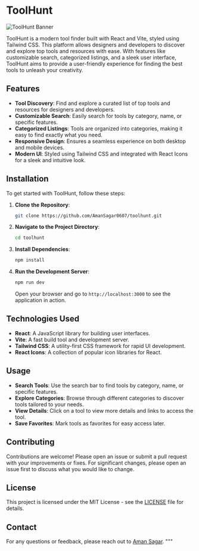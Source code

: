 # ToolHunt

![ToolHunt Banner](https://www.mediafire.com/view/iiu520dvl1nwnit/header.png/file)

ToolHunt is a modern tool finder built with React and Vite, styled using Tailwind CSS. This platform allows designers and developers to discover and explore top tools and resources with ease. With features like customizable search, categorized listings, and a sleek user interface, ToolHunt aims to provide a user-friendly experience for finding the best tools to unleash your creativity.

## Features

- **Tool Discovery**: Find and explore a curated list of top tools and resources for designers and developers.
- **Customizable Search**: Easily search for tools by category, name, or specific features.
- **Categorized Listings**: Tools are organized into categories, making it easy to find exactly what you need.
- **Responsive Design**: Ensures a seamless experience on both desktop and mobile devices.
- **Modern UI**: Styled using Tailwind CSS and integrated with React Icons for a sleek and intuitive look.

## Installation

To get started with ToolHunt, follow these steps:

1. **Clone the Repository**:
    ```bash
    git clone https://github.com/AmanSagar0607/toolhunt.git
    ```

2. **Navigate to the Project Directory**:
    ```bash
    cd toolhunt
    ```

3. **Install Dependencies**:
    ```bash
    npm install
    ```

4. **Run the Development Server**:
    ```bash
    npm run dev
    ```

   Open your browser and go to `http://localhost:3000` to see the application in action.

## Technologies Used

- **React**: A JavaScript library for building user interfaces.
- **Vite**: A fast build tool and development server.
- **Tailwind CSS**: A utility-first CSS framework for rapid UI development.
- **React Icons**: A collection of popular icon libraries for React.

## Usage

- **Search Tools**: Use the search bar to find tools by category, name, or specific features.
- **Explore Categories**: Browse through different categories to discover tools tailored to your needs.
- **View Details**: Click on a tool to view more details and links to access the tool.
- **Save Favorites**: Mark tools as favorites for easy access later.

## Contributing

Contributions are welcome! Please open an issue or submit a pull request with your improvements or fixes. For significant changes, please open an issue first to discuss what you would like to change.

## License

This project is licensed under the MIT License - see the [LICENSE](LICENSE) file for details.

## Contact

For any questions or feedback, please reach out to [Aman Sagar](mailto:amansagar0307@gmail.com).
"""

